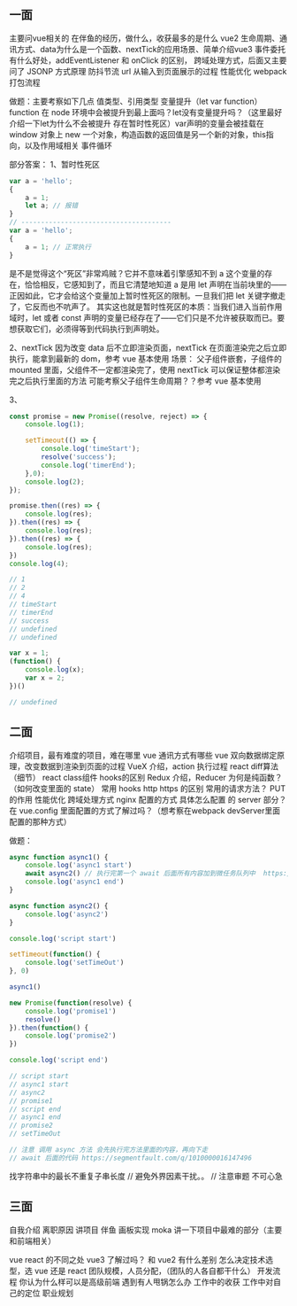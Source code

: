 ## 一面
主要问vue相关的
在伴鱼的经历，做什么，收获最多的是什么
vue2 生命周期、通讯方式、data为什么是一个函数、nextTick的应用场景、简单介绍vue3
事件委托有什么好处，addEventListener 和 onClick 的区别，
跨域处理方式，后面又主要问了 JSONP 方式原理
防抖节流
url 从输入到页面展示的过程
性能优化
webpack打包流程

做题：主要考察如下几点
值类型、引用类型
变量提升（let var function）function 在 node 环境中会被提升到最上面吗？let没有变量提升吗？（这里最好介绍一下let为什么不会被提升 存在暂时性死区）var声明的变量会被挂载在 window 对象上
new 一个对象，构造函数的返回值是另一个新的对象，this指向，以及作用域相关
事件循环


部分答案：
1、暂时性死区
```js
var a = 'hello';
{
    a = 1;
    let a; // 报错
}
// --------------------------------------
var a = 'hello';
{
    a = 1; // 正常执行
}
```
是不是觉得这个“死区”非常鸡贼？它并不意味着引擎感知不到 a 这个变量的存在，恰恰相反，它感知到了，而且它清楚地知道 a 是用 let 声明在当前块里的——正因如此，它才会给这个变量加上暂时性死区的限制。一旦我们把 let 关键字撤走了，它反而也不吭声了。
其实这也就是暂时性死区的本质：当我们进入当前作用域时，let 或者 const 声明的变量已经存在了——它们只是不允许被获取而已。要想获取它们，必须得等到代码执行到声明处。

2、nextTick
因为改变 data 后不立即渲染页面，nextTick 在页面渲染完之后立即执行，能拿到最新的 dom，参考 vue 基本使用
场景： 父子组件嵌套，子组件的 mounted 里面，父组件不一定都渲染完了，使用 nextTick 可以保证整体都渲染完之后执行里面的方法
可能考察父子组件生命周期？？参考 vue 基本使用

3、
```js
const promise = new Promise((resolve, reject) => {
    console.log(1);

    setTimeout(() => {
        console.log('timeStart');
        resolve('success');
        console.log('timerEnd');
    },0);
    console.log(2);
});

promise.then((res) => {
    console.log(res);
}).then((res) => {
    console.log(res);
}).then((res) => {
    console.log(res);
})
console.log(4);

// 1
// 2
// 4
// timeStart
// timerEnd
// success
// undefined
// undefined
```

```js
var x = 1;
(function() {
    console.log(x);
    var x = 2;
})()

// undefined

```




## 二面
介绍项目，最有难度的项目，难在哪里
vue 通讯方式有哪些
vue 双向数据绑定原理，改变数据到渲染到页面的过程
VueX 介绍，action 执行过程
react diff算法 （细节）
react class组件 hooks的区别
Redux 介绍，Reducer 为何是纯函数？（如何改变里面的 state）
常用 hooks
http https 的区别
常用的请求方法？
PUT 的作用
性能优化
跨域处理方式 
nginx 配置的方式 具体怎么配置 的 server 部分？
在 vue.config 里面配置的方式了解过吗？（想考察在webpack devServer里面配置的那种方式）

做题：
```js
async function async1() {
    console.log('async1 start')
    await async2() // 执行完第一个 await 后面所有内容加到微任务队列中  https://segmentfault.com/q/1010000016147496
    console.log('async1 end')
}

async function async2() {
    console.log('async2')
}

console.log('script start')

setTimeout(function() {
    console.log('setTimeOut')
}, 0)

async1()

new Promise(function(resolve) {
    console.log('promise1')
    resolve()
}).then(function() {
    console.log('promise2')
})

console.log('script end')

// script start
// async1 start
// async2
// promise1
// script end
// async1 end
// promise2
// setTimeOut

// 注意 调用 async 方法 会先执行完方法里面的内容，再向下走
// await 后面的代码 https://segmentfault.com/q/1010000016147496
```


找字符串中的最长不重复子串长度
// 避免外界因素干扰。。 
// 注意审题 不可心急 


## 三面

自我介绍
离职原因
讲项目
伴鱼 画板实现
moka 讲一下项目中最难的部分（主要和前端相关）

vue react 的不同之处
vue3 了解过吗？ 和 vue2 有什么差别
怎么决定技术选型，选 vue 还是 react
团队规模，人员分配，（团队的人各自都干什么）
开发流程
你认为什么样可以是高级前端
遇到有人甩锅怎么办
工作中的收获
工作中对自己的定位
职业规划












